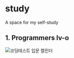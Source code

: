 # study
A space for my self-study

## 1. Programmers lv-o
![코딩테스트 입문 캘린더](https://user-images.githubusercontent.com/97834419/204081556-400642ae-5884-4c8a-8b39-035e9d7db2fe.png)
